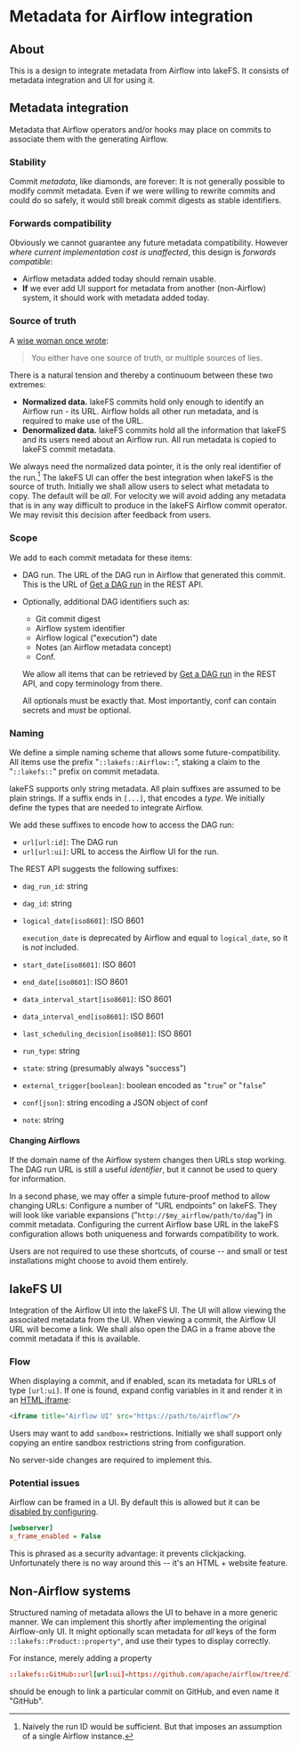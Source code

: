 # Metadata for Airflow integration

## About

This is a design to integrate metadata from Airflow into lakeFS.  It
consists of metadata integration and UI for using it.

## Metadata integration

Metadata that Airflow operators and/or hooks may place on commits to
associate them with the generating Airflow.

### Stability

Commit _metadata_, like diamonds, are forever: It is not generally possible to
modify commit metadata.  Even if we were willing to rewrite commits and
could do so safely, it would still break commit digests as stable
identifiers.

### Forwards compatibility

Obviously we cannot guarantee any future metadata compatibility.  However
_where current implementation cost is unaffected_, this design is _forwards
compatible_:

* Airflow metadata added today should remain usable.
* **If** we ever add UI support for metadata from another (non-Airflow)
  system, it should work with metadata added today.

### Source of truth

A [wise woman once wrote](https://twitter.com/mipsytipsy/status/998084191488126976):

> You either have one source of truth, or multiple sources of lies.

There is a natural tension and thereby a continuoum between these two
extremes:

* **Normalized data.**  lakeFS commits hold only enough to identify an
  Airflow run - its URL.  Airflow holds all other run metadata, and is
  required to make use of the URL.
* **Denormalized data.**  lakeFS commits hold all the information that
  lakeFS and its users need about an Airflow run.  All run metadata is
  copied to lakeFS commit metadata.

We always need the normalized data pointer, it is the only real identifier
of the run.[^1] The lakeFS UI can offer the best integration when lakeFS is
the source of truth.  Initially we shall allow users to select what metadata
to copy.  The default will be _all_.  For velocity we will avoid adding any
metadata that is in any way difficult to produce in the lakeFS Airflow
commit operator.  We may revisit this decision after feedback from users.

[^1]: Naively the run ID would be sufficient.  But that imposes an
    assumption of a single Airflow instance.

### Scope

We add to each commit metadata for these items:

* DAG run.  The URL of the DAG run in Airflow that generated this commit.
  This is the URL of [Get a DAG run][get-dag-run] in the REST API.
* Optionally, additional DAG identifiers such as:
  * Git commit digest
  * Airflow system identifier
  * Airflow logical ("execution") date
  * Notes (an Airflow metadata concept)
  * Conf.

  We allow all items that can be retrieved by [Get a DAG run][get-dag-run]
  in the REST API, and copy terminology from there.

  All optionals must be exactly that.  Most importantly, conf can contain
  secrets and _must_ be optional.
  
### Naming

We define a simple naming scheme that allows some future-compatibility.  All
items use the prefix "`::lakefs::Airflow::`", staking a claim to the
"`::lakefs::`" prefix on commit metadata.

lakeFS supports only string metadata.  All plain suffixes are assumed to be
plain strings.  If a suffix ends in `[...]`, that encodes a _type_.  We
initially define the types that are needed to integrate Airflow.

We add these suffixes to encode how to access the DAG run:

* `url[url:id]`: The DAG run
* `url[url:ui]`: URL to access the Airflow UI for the run.

The REST API suggests the following suffixes:

* `dag_run_id`: string
* `dag_id`: string
* `logical_date[iso8601]`: ISO 8601

  `execution_date` is deprecated by Airflow and equal to `logical_date`, so
  it is _not_ included.
* `start_date[iso8601]`: ISO 8601
* `end_date[iso8601]`: ISO 8601
* `data_interval_start[iso8601]`: ISO 8601
* `data_interval_end[iso8601]`: ISO 8601
* `last_scheduling_decision[iso8601]`:  ISO 8601
* `run_type`: string
* `state`: string (presumably always "success")
* `external_trigger[boolean]`: boolean encoded as "`true`" or "`false`"
* `conf[json]`: string encoding a JSON object of conf
* `note`: string

#### Changing Airflows

If the domain name of the Airflow system changes then URLs stop working.
The DAG run URL is still a useful _identifier_, but it cannot be used to
query for information.

In a second phase, we may offer a simple future-proof method to allow
changing URLs: Configure a number of "URL endpoints" on lakeFS.  They will
look like variable expansions ("`http://$my_airflow/path/to/dag`") in commit
metadata.  Configuring the current Airflow base URL in the lakeFS
configuration allows both uniqueness and forwards compatibility to work.

Users are not required to use these shortcuts, of course -- and small or
test installations might choose to avoid them entirely.

## lakeFS UI

Integration of the Airflow UI into the lakeFS UI.  The UI will allow viewing
the associated metadata from the UI.  When viewing a commit, the Airflow UI
URL will become a link.  We shall also open the DAG in a frame above the
commit metadata if this is available.

### Flow

When displaying a commit, and if enabled, scan its metadata for URLs of type
`[url:ui]`.  If one is found, expand config variables in it and render it in
an [HTML iframe][mdn-iframe]:

```html
<iframe title="Airflow UI" src="https://path/to/airflow"/>
```

Users may want to add `sandbox=` restrictions.  Initially we shall support
only copying an entire sandbox restrictions string from configuration.

No server-side changes are required to implement this.

### Potential issues

Airflow can be framed in a UI.  By default this is allowed but it can be
[disabled by configuring][airflow-framing].

```ini
[webserver]
x_frame_enabled = False
```

This is phrased as a security advantage: it prevents clickjacking.
Unfortunately there is no way around this -- it's an HTML + website feature.

## Non-Airflow systems

Structured naming of metadata allows the UI to behave in a more generic
manner.  We can implement this shortly after implementing the original
Airflow-only UI.  It might optionally scan metadata for _all_ keys of the
form `::lakefs::Product::property"`, and use their types to display
correctly.

For instance, merely adding a property
```conf
::lakefs::GitHub::url[url:ui]=https://github.com/apache/airflow/tree/d16e54d16e54
```
should be enough to link a particular commit on GitHub, and even name it "GitHub".

[get-dag-run]:  https://airflow.apache.org/docs/apache-airflow/stable/stable-rest-api-ref.html#operation/get_dag_run
[airflow-framing]:  https://airflow.apache.org/docs/apache-airflow/stable/administration-and-deployment/security/webserver.html#rendering-airflow-ui-in-a-web-frame-from-another-site
[mdn-iframe]:  https://developer.mozilla.org/en-US/docs/Web/HTML/Element/iframe
